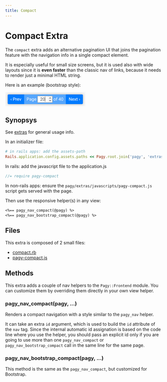 ```yaml
---
title: Compact
---
```

# Compact Extra

The `compact` extra adds an alternative pagination UI that joins the pagination feature with the navigation info in a single compact element.

It is especially useful for small size screens, but it is used also with wide layouts since it is __even faster__ than the classic nav of links, because it needs to render just a minimal HTML string.

Here is an example (bootstrap style):

![pagy-compact](../assets/images/pagy-compact-g.png)

## Synopsys

See [extras](../extras.md) for general usage info.

In an initializer file:

```ruby
# in rails apps: add the assets-path
Rails.application.config.assets.paths << Pagy.root.join('pagy', 'extras', 'javascripts')
```

In rails: add the javascript file to the application.js

```js
//= require pagy-compact
```

In non-rails apps: ensure the `pagy/extras/javascripts/pagy-compact.js` script gets served with the page.

Then use the responsive helper(s) in any view:

```erb
<%== pagy_nav_compact(@pagy) %>
<%== pagy_nav_bootstrap_compact(@pagy) %>
```

## Files

This extra is composed of 2 small files:

- [compact.rb](https://github.com/ddnexus/pagy/blob/master/lib/pagyextras/compact.rb)
- [pagy-compact.js](https://github.com/ddnexus/pagy/blob/master/lib/pagy/extras/javascripts/pagy-compact.js)

## Methods

This extra adds a couple of nav helpers to the `Pagy::Frontend` module. You can customize them by overriding them directly in your own view helper.

### pagy_nav_compact(pagy, ...)

Renders a compact navigation with a style similar to the `pagy_nav` helper.

It can take an extra `id` argument, which is used to build the `id` attribute of the `nav` tag. Since the internal automatic id assignation is based on the code line where you use the helper, you should pass an explicit id only if you are going to use more than one `pagy_nav_compact` or `pagy_nav_bootstrap_compact` call in the same line for the same page.

### pagy_nav_bootstrap_compact(pagy, ...)

This method is the same as the `pagy_nav_compact`, but customized for Bootstrap.
